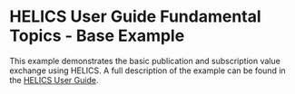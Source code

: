 # HELICS User Guide Fundamental Topics - Base Example

This example demonstrates the basic publication and subscription value exchange using HELICS. A full description of the example can be found in the [HELICS User Guide](https://docs.helics.org/en/latest/user-guide/examples/fundamental_examples/fundamental_default.html).